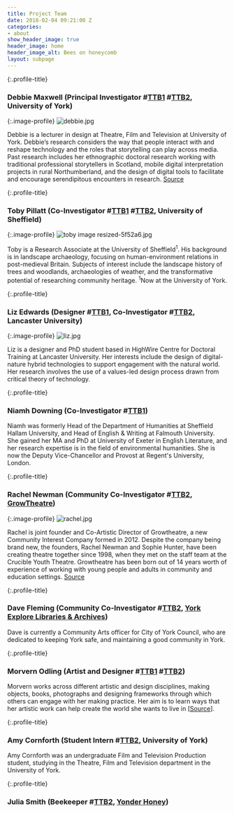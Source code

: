 ```yaml
---
title: Project Team
date: 2018-02-04 09:21:00 Z
categories:
- about
show_header_image: true
header_image: home
header_image_alt: Bees on honeycomb
layout: subpage
---
```


{:.profile-title}
### Debbie Maxwell (Principal Investigator #[TTB1](/project1/) #[TTB2](/project2), University of York)


{:.image-profile}
![debbie.jpg](/uploads/debbie.jpg)

Debbie is a lecturer in design at Theatre, Film and Television at University of York. Debbie’s research considers the way that people interact with and reshape technology and the roles that storytelling can play across media. Past research includes her ethnographic doctoral research working with traditional professional storytellers in Scotland, mobile digital interpretation projects in rural Northumberland, and the design of digital tools to facilitate and encourage serendipitous encounters in research. [Source](http://www.bees.eca.ed.ac.uk/)


{:.profile-title}
### Toby Pillatt (Co-Investigator #[TTB1](/project1/) #[TTB2](/project2), University of Sheffield)


{:.image-profile}
![toby image resized-5f52a6.jpg](/uploads/toby%20image%20resized-5f52a6.jpg)

Toby is a Research Associate at the University of Sheffield<sup>1</sup>. His background is in landscape archaeology, focusing on human-environment relations in post-medieval Britain. Subjects of interest include the landscape history of trees and woodlands, archaeologies of weather, and the transformative potential of researching community heritage.
<sup>1</sup>Now at the University of York.


{:.profile-title}
### Liz Edwards (Designer #[TTB1](/project1/), Co-Investigator #[TTB2](/project2), Lancaster University)

{:.image-profile}
![liz.jpg](/uploads/liz.jpg)

Liz is a designer and PhD student based in HighWire Centre for Doctoral Training at Lancaster University. Her interests include the design of digital-nature hybrid technologies to support engagement with the natural world. Her research involves the use of a values-led design process drawn from critical theory of technology.


{:.profile-title}
### Niamh Downing (Co-Investigator #[TTB1](/project1))

Niamh was formerly Head of the Department of Humanities at Sheffield Hallam University, and Head of English & Writing at Falmouth University. She gained her MA and PhD at University of Exeter in English Literature, and her research expertise is in the field of environmental humanities. She is now the Deputy Vice-Chancellor and Provost at Regent's University, London.


{:.profile-title}
### Rachel Newman (Community Co-Investigator #[TTB2](/project2), [GrowTheatre](http://www.growtheatre.org.uk))

{:.image-profile}
![rachel.jpg](/uploads/rachel.jpg)

Rachel is joint founder and Co-Artistic Director of Growtheatre, a new Community Interest Company formed in 2012. Despite the company being brand new, the founders, Rachel Newman and Sophie Hunter, have been creating theatre together since 1998, when they met on the staff team at the Crucible Youth Theatre. Growtheatre has been born out of 14 years worth of experience of working with young people and adults in community and education settings. [Source](http://www.linkedin.com/in/rachel-newman-30530037/)


{:.profile-title}
### Dave Fleming (Community Co-Investigator #[TTB2](/project2), [York Explore Libraries & Archives](https://www.exploreyork.org.uk/))

Dave is currently a Community Arts officer for City of York Council, who are dedicated to keeping York safe, and maintaining a good community in York.


{:.profile-title}
### Morvern Odling (Artist and Designer #[TTB1](/project1) #[TTB2](/project2))
Morvern works across different artistic and design disciplines, making objects, books, photographs and designing frameworks through which others can engage with her making practice. Her aim is to learn ways that her artistic work can help create the world she wants to live in [[Source](http://www.morvernodling.co.uk/)].


{:.profile-title}
### Amy Cornforth (Student Intern #[TTB2](/project2), University of York)

Amy Cornforth was an undergraduate Film and Television Production student, studying in the Theatre, Film and Television department in the University of York.


{:.profile-title}
### Julia Smith (Beekeeper #[TTB2](/project2), [Yonder Honey](https://twitter.com/yonderhoney))